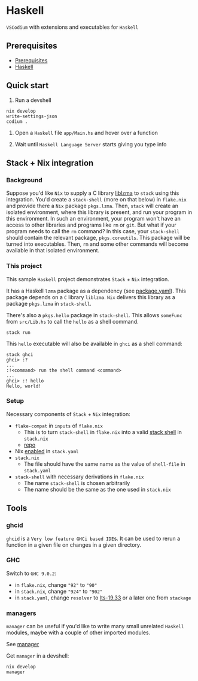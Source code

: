 # Haskell

`VSCodium` with extensions and executables for `Haskell`

## Prerequisites

- [Prerequisites](https://github.com/deemp/flakes#prerequisites)
- [Haskell](https://github.com/deemp/flakes/blob/main/README/Haskell.md)

## Quick start

1. Run a devshell

```console
nix develop
write-settings-json
codium .
```

1. Open a `Haskell` file `app/Main.hs` and hover over a function

1. Wait until `Haskell Language Server` starts giving you type info

## Stack + Nix integration

### Background

Suppose you'd like `Nix` to supply a C library [liblzma](https://tukaani.org/xz/) to `stack` using this integration.
You'd create a `stack-shell` (more on that below) in `flake.nix` and provide there a `Nix` package `pkgs.lzma`.
Then, `stack` will create an isolated environment, where this library is present, and run your program in this environment.
In such an environment, your program won't have an access to other libraries and programs like `rm` or `git`.
But what if your program needs to call the `rm` command?
In this case, your `stack-shell` should contain the relevant package, `pkgs.coreutils`.
This package will be turned into executables. Then, `rm` and some other commands will become available in that isolated environment.

### This project

This sample `Haskell` project demonstrates `Stack` + `Nix` integration.

It has a Haskell `lzma` package as a dependency (see [package.yaml](./package.yaml)). This package depends on a `C` library `liblzma`.
`Nix` delivers this library as a package `pkgs.lzma` in `stack-shell`.

There's also a `pkgs.hello` package in `stack-shell`.
This allows `someFunc` from `src/Lib.hs` to call the `hello` as a shell command.

```console
stack run
```

This `hello` executable will also be available in `ghci` as a shell command:

```console
stack ghci
ghci> :?
...
:!<command> run the shell command <command>
...
ghci> :! hello
Hello, world!

```

### Setup

Necessary components of `Stack` + `Nix` integration:

- `flake-compat` in `inputs` of `flake.nix`
  - This is to turn `stack-shell` in `flake.nix` into a valid [stack shell](https://docs.haskellstack.org/en/stable/nix_integration/#external-c-libraries-through-a-shellnix-file) in `stack.nix`
  - [repo](https://github.com/edolstra/flake-compat)
- Nix [enabled](https://docs.haskellstack.org/en/stable/nix_integration/#configuration-options) in `stack.yaml`
- `stack.nix`
  - The file should have the same name as the value of `shell-file` in `stack.yaml`
- `stack-shell` with necessary derivations in `flake.nix`
  - The name `stack-shell` is chosen arbitrarily
  - The name should be the same as the one used in `stack.nix`

## Tools

### ghcid

`ghcid` is a `Very low feature GHCi based IDE`s. It can be used to rerun a function in a given file on changes in a given directory.

### GHC

Switch to `GHC 9.0.2`:

- in `flake.nix`, change `"92"` to `"90"`
- in `stack.nix`, change `"924"` to `"902"`
- in `stack.yaml`, change `resolver` to [lts-19.33](https://www.stackage.org/lts-19.33) or a later one from `stackage`

### managers

`manager` can be useful if you'd like to write many small unrelated `Haskell` modules, maybe with a couple of other imported modules.

See [manager](https://github.com/deemp/flakes/tree/main/manager)

Get `manager` in a devshell:

```console
nix develop
manager
```
